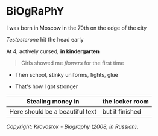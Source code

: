 # BiOgRaPhY

I was born in Moscow in the 70th on the edge of the city

*Testosterone* hit the head early

At 4, actively cursed, **in kindergarten**

> Girls showed me *flowers* for the first time

- Then school, stinky uniforms, fights, glue

- That's how I got stronger

| Stealing money in | the locker room |
|---|---|
| Here should be a beautiful text | but it finished |

*Copyright: Krovostok - Biography (2008, in Russian)*.
